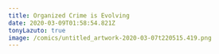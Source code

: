 ```yaml
---
title: Organized Crime is Evolving
date: 2020-03-09T01:58:54.821Z
tonyLazuto: true
image: /comics/untitled_artwork-2020-03-07t220515.419.png
---
```

